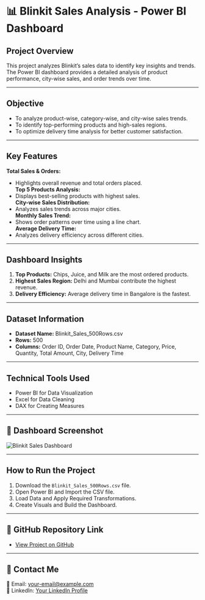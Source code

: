 # 📊 Blinkit Sales Analysis - Power BI Dashboard

##  **Project Overview**
This project analyzes Blinkit’s sales data to identify key insights and trends. The Power BI dashboard provides a detailed analysis of product performance, city-wise sales, and order trends over time.

---

##  **Objective**
- To analyze product-wise, category-wise, and city-wise sales trends.
- To identify top-performing products and high-sales regions.
- To optimize delivery time analysis for better customer satisfaction.

---

##  **Key Features**
 **Total Sales & Orders:**  
   - Highlights overall revenue and total orders placed.  
 **Top 5 Products Analysis:**  
   - Displays best-selling products with highest sales.  
 **City-wise Sales Distribution:**  
   - Analyzes sales trends across major cities.  
 **Monthly Sales Trend:**  
   - Shows order patterns over time using a line chart.  
 **Average Delivery Time:**  
   - Analyzes delivery efficiency across different cities.

---

##  **Dashboard Insights**
1. **Top Products:** Chips, Juice, and Milk are the most ordered products.
2. **Highest Sales Region:** Delhi and Mumbai contribute the highest revenue.
3. **Delivery Efficiency:** Average delivery time in Bangalore is the fastest.

---

##  **Dataset Information**
- **Dataset Name:** Blinkit_Sales_500Rows.csv  
- **Rows:** 500  
- **Columns:** Order ID, Order Date, Product Name, Category, Price, Quantity, Total Amount, City, Delivery Time  

---

##  **Technical Tools Used**
- Power BI for Data Visualization  
- Excel for Data Cleaning  
- DAX for Creating Measures  

---

## 📸 **Dashboard Screenshot**
![Blinkit Sales Dashboard]("C:\Users\Nishant\Desktop\dashboard_screenshot.png")

---

##  **How to Run the Project**
1. Download the `Blinkit_Sales_500Rows.csv` file.
2. Open Power BI and Import the CSV file.
3. Load Data and Apply Required Transformations.
4. Create Visuals and Build the Dashboard.

---

## 🔗 **GitHub Repository Link**
- [View Project on GitHub](https://github.com/your-username/Blinkit-Sales-Dashboard)

---

## 📧 **Contact Me**  
📩 Email: your-email@example.com  
📱 LinkedIn: [Your LinkedIn Profile](https://www.linkedin.com/in/your-profile)

